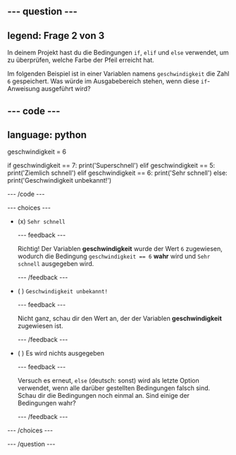 
--- question ---
---
legend: Frage 2 von 3
---

In deinem Projekt hast du die Bedingungen `if`, `elif` und `else` verwendet, um zu überprüfen, welche Farbe der Pfeil erreicht hat.

Im folgenden Beispiel ist in einer Variablen namens `geschwindigkeit` die Zahl `6` gespeichert. Was würde im Ausgabebereich stehen, wenn diese `if`-Anweisung ausgeführt wird?

--- code ---
---
language: python
---
geschwindigkeit = 6

if geschwindigkeit == 7: print('Superschnell') elif geschwindigkeit == 5: print('Ziemlich schnell') elif geschwindigkeit == 6: print('Sehr schnell') else: print('Geschwindigkeit unbekannt!')

--- /code ---

--- choices ---

- (x) `Sehr schnell`

  --- feedback ---

  Richtig! Der Variablen **geschwindigkeit** wurde der Wert `6` zugewiesen, wodurch die Bedingung `geschwindigkeit == 6` **wahr** wird und `Sehr schnell` ausgegeben wird.

  --- /feedback ---

- ( ) `Geschwindigkeit unbekannt!`

  --- feedback ---

  Nicht ganz, schau dir den Wert an, der der Variablen **geschwindigkeit** zugewiesen ist.

  --- /feedback ---

- ( ) Es wird nichts ausgegeben

  --- feedback ---

  Versuch es erneut, `else` (deutsch: sonst) wird als letzte Option verwendet, wenn alle darüber gestellten Bedingungen falsch sind. Schau dir die Bedingungen noch einmal an. Sind einige der Bedingungen wahr?

  --- /feedback ---

--- /choices ---

--- /question ---
